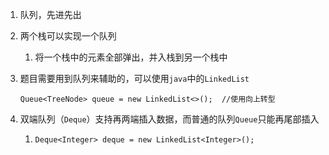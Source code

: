 1. 队列，先进先出

2. 两个栈可以实现一个队列
   
   1. 将一个栈中的元素全部弹出，并入栈到另一个栈中
   
3. 题目需要用到队列来辅助的，可以使用`java`中的`LinkedList`

   ```
   Queue<TreeNode> queue = new LinkedList<>();	//使用向上转型
   ```

4. 双端队列（`Deque`）支持再两端插入数据，而普通的队列`Queue`只能再尾部插入

   1. ```
      Deque<Integer> deque = new LinkedList<Integer>();
      ```

